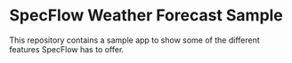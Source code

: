 # SpecFlow Weather Forecast Sample

This repository contains a sample app to show some of the different features SpecFlow has to offer.